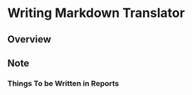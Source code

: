 Writing Markdown Translator
========

Overview
---------------

## Note ##

### Things To be Written in Reports ####